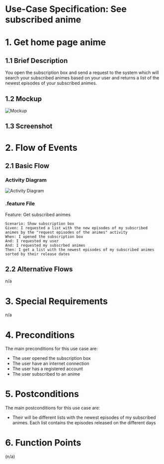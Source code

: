 # Use-Case Specification: See subscribed anime

# 1. Get home page anime

## 1.1 Brief Description
You open the subscription box and send a request to the system which will search your subscribed animes based on your user and returns a list of the newest episodes of your subscribed animes.

## 1.2 Mockup
![Mockup](https://raw.githubusercontent.com/d0mmi/Aniflix-App/UC_Get_Anime_Homepage/docs/Mockups/UC_Get_Animes_in_SubBox.png)

## 1.3 Screenshot


# 2. Flow of Events

## 2.1 Basic Flow

### Activity Diagram
![Activity Diagram](https://raw.githubusercontent.com/d0mmi/Aniflix-App/UC_Get_Anime_Homepage/docs/activity_diagramm_see_subscribed_anime.png)

### .feature File

Feature: Get subscribed animes
	
	Scenario: Show subscription box
	Given: I requested a list with the new episodes of my subscribed animes by the "request episodes of the animes" activity
	When: I opened the subscription box
	And: I requested my user
	And: I requested my subscrbed animes
	Then: I get a list with the newest episodes of my subscribed animes sorted by their release dates
	

## 2.2 Alternative Flows
n/a

# 3. Special Requirements
n/a

# 4. Preconditions
The main preconditions for this use case are:

 - The user opened the subscription box
 - The user have an internet connection
 - The user has a registered account
 - The user subscribed to an anime

# 5. Postconditions

The main postconditions for this use case are:

 - Their will be different lists with the newest episodes of my subscribed animes. Each list contains the episodes released on the different days

# 6. Function Points
(n/a)